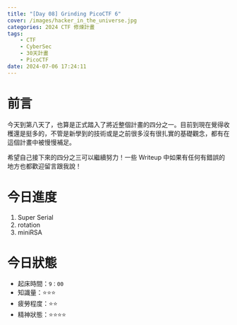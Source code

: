 ```yaml
---
title: "[Day 08] Grinding PicoCTF 6"
cover: /images/hacker_in_the_universe.jpg
categories: 2024 CTF 修煉計畫
tags:
    - CTF
    - CyberSec
    - 30天計畫
    - PicoCTF
date: 2024-07-06 17:24:11
---
```


# 前言

今天到第八天了，也算是正式踏入了將近整個計畫的四分之一。目前到現在覺得收穫還是挺多的，不管是新學到的技術或是之前很多沒有很扎實的基礎觀念，都有在這個計畫中被慢慢補足。

希望自己接下來的四分之三可以繼續努力！一些 Writeup 中如果有任何有錯誤的地方也都歡迎留言跟我說！

# 今日進度

1. Super Serial
2. rotation
3. miniRSA

# 今日狀態

-   起床時間：`9：00`
-   知識量：⭐⭐⭐
-   疲勞程度：⭐⭐
-   精神狀態：⭐⭐⭐⭐
